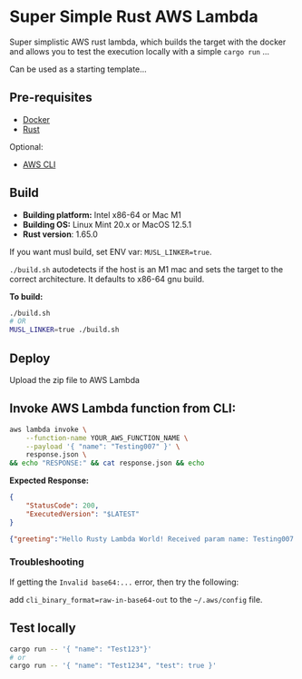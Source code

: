 # Super Simple Rust AWS Lambda

Super simplistic AWS rust lambda, which builds the target with the docker and allows you to test the execution locally with a simple `cargo run` ...

Can be used as a starting template...

## Pre-requisites

* [Docker](https://docs.docker.com/get-docker/)
* [Rust](https://www.rust-lang.org/tools/install)

Optional:
* [AWS CLI](https://docs.aws.amazon.com/cli/latest/userguide/install-cliv2.html)

## Build

* **Building platform:** Intel x86-64 or Mac M1
* **Building OS:** Linux Mint 20.x or MacOS 12.5.1
* **Rust version**: 1.65.0

If you want musl build, set ENV var: `MUSL_LINKER=true`.

`./build.sh` autodetects if the host is an M1 mac and sets the target to the correct architecture.
It defaults to x86-64 gnu build.

**To build:**

```bash
./build.sh
# OR
MUSL_LINKER=true ./build.sh
```

## Deploy

Upload the zip file to AWS Lambda

##  Invoke AWS Lambda function from CLI:

```bash
aws lambda invoke \
    --function-name YOUR_AWS_FUNCTION_NAME \
    --payload '{ "name": "Testing007" }' \
    response.json \
&& echo "RESPONSE:" && cat response.json && echo
```

**Expected Response:**
```json
{
    "StatusCode": 200,
    "ExecutedVersion": "$LATEST"
}
```
```json
{"greeting":"Hello Rusty Lambda World! Received param name: Testing007!"}
```

### Troubleshooting

If getting the `Invalid base64:...` error, then try the following:

add `cli_binary_format=raw-in-base64-out` to the `~/.aws/config` file.

## Test locally

```bash
cargo run -- '{ "name": "Test123"}'
# or
cargo run -- '{ "name": "Test1234", "test": true }'
```
